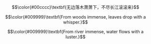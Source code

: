 <p align="center">  $$\color{#00cccc}\textbf{无边落木萧萧下，不尽长江滚滚来}$$ </p> 
<p align="center"> $$\color{#009999}\textbf{From woods immense, leaves drop with a whisper.}$$ </p>
<p align="center"> $$\color{#009999}\textbf{From river immense,  water flows with a luster.}$$ </p> 


<!--
**WANGSSSSSSS/WANGSSSSSSS** is a ✨ _special_ ✨ repository because its `README.md` (this file) appears on your GitHub profile.

Here are some ideas to get you started:

- 🔭 I’m currently working on ...
- 🌱 I’m currently learning ...
- 👯 I’m looking to collaborate on ...
- 🤔 I’m looking for help with ...
- 💬 Ask me about ...
- 📫 How to reach me: ...
- 😄 Pronouns: ...
- ⚡ Fun fact: ...
-->
